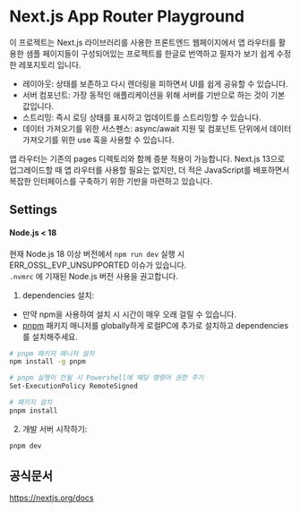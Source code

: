 # Next.js App Router Playground

이 프로젝트는 Next.js 라이브러리를 사용한 프론트엔드 웹페이지에서 앱 라우터를 활용한 샘플 페이지들이 구성되어있는 프로젝트를 한글로 번역하고 필자가 보기 쉽게 수정한 레포지토리 입니다.

- 레이아웃: 상태를 보존하고 다시 렌더링을 피하면서 UI를 쉽게 공유할 수 있습니다.
- 서버 컴포넌트: 가장 동적인 애플리케이션을 위해 서버를 기반으로 하는 것이 기본값입니다.
- 스트리밍: 즉시 로딩 상태를 표시하고 업데이트를 스트리밍할 수 있습니다.
- 데이터 가져오기를 위한 서스펜스: async/await 지원 및 컴포넌트 단위에서 데이터 가져오기를 위한 use 훅을 사용할 수 있습니다.

앱 라우터는 기존의 pages 디렉토리와 함께 증분 적용이 가능합니다. Next.js 13으로 업그레이드할 때 앱 라우터를 사용할 필요는 없지만, 더 적은 JavaScript를 배포하면서 복잡한 인터페이스를 구축하기 위한 기반을 마련하고 있습니다.

## Settings

#### Node.js < 18  
현재 Node.js 18 이상 버전에서 `npm run dev` 실행 시  
ERR_OSSL_EVP_UNSUPPORTED 이슈가 있습니다.  
`.nvmrc` 에 기재된 Node.js 버전 사용을 권고합니다.  

1. dependencies 설치:

- 만약 npm을 사용하여 설치 시 시간이 매우 오래 걸릴 수 있습니다.
- [pnpm](https://pnpm.io/) 패키지 매니저를 globally하게 로컬PC에 추가로 설치하고 dependencies를 설치해주세요.

```sh
# pnpm 패키지 매니저 설치
npm install -g pnpm

# pnpm 실행이 안될 시 Powershell에 해당 명령어 권한 주기
Set-ExecutionPolicy RemoteSigned

# 패키지 설치
pnpm install
```

2. 개발 서버 시작하기:

```sh
pnpm dev
```

## 공식문서

https://nextjs.org/docs
